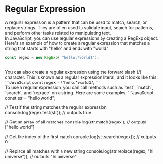 # Regular Expression
A regular expression is a pattern that can be used to match, search, or replace strings. 
They are often used to validate input, search for patterns, and perform other tasks related to manipulating text.
<br>
In JavaScript, you can use regular expressions by creating a RegExp object. Here's an example of how to create a regular expression that matches a string that starts with "hello" and ends with "world":
```JavaScript
const regex = new RegExp('^hello.*world$');
```
<br>
You can also create a regular expression using the forward slash (/) character. This is known as a regular expression literal, and it looks like this:
```JavaScript
const regex = /^hello.*world$/;
```
<br>
To use a regular expression, you can call methods such as `test`, `match`, `search`, and `replace` on a string. Here are some examples:
```JavaScript
const str = "hello world";

// Test if the string matches the regular expression
console.log(regex.test(str)); // outputs true

// Get an array of all matches
console.log(str.match(regex)); // outputs ["hello world"]

// Get the index of the first match
console.log(str.search(regex)); // outputs 0

// Replace all matches with a new string
console.log(str.replace(regex, "hi universe")); // outputs "hi universe"
```
